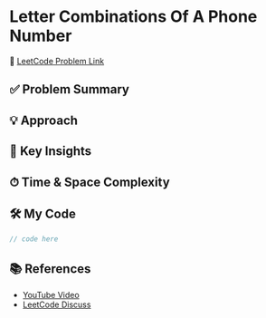 # Letter Combinations Of A Phone Number

🔗 [LeetCode Problem Link](https://leetcode.com/problems/letter-combinations-of-a-phone-number)

## ✅ Problem Summary

## 💡 Approach

## 🧠 Key Insights

## ⏱ Time & Space Complexity

## 🛠 My Code

```csharp
// code here
```

## 📚 References
- [YouTube Video]()
- [LeetCode Discuss]()
